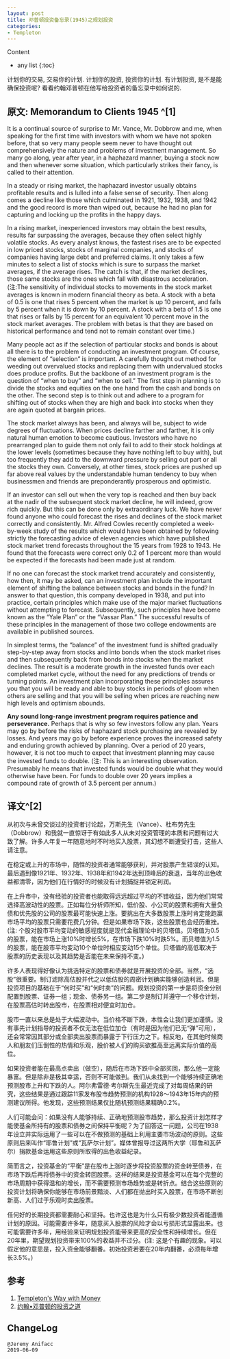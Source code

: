 ```yaml
---
layout: post
title: 邓普顿投资备忘录(1945)之规划投资
categories:
- Templeton
---
```

Content
* any list
{:toc}

计划你的交易, 交易你的计划. 计划你的投资, 投资你的计划. 有计划投资, 是不是能确保投资呢? 看看约翰邓普顿在他写给投资者的备忘录中如何说的.

## 原文: Memorandum to Clients 1945 ^[1]

It is a continual source of surprise to Mr. Vance, Mr. Dobbrow and me, when speaking for the first time with investors with whom we have not spoken before, that so very many people seem never to have thought out comprehensively the nature and problems of investment management. So many go along, year after year, in a haphazard manner, buying a stock now and then whenever some situation, which particularly strikes their fancy, is called to their attention.

In a steady or rising market, the haphazard investor usually obtains profitable results and is lulled into a false sense of security. Then along comes a decline like those which culminated in 1921, 1932, 1938, and 1942 and the good record is more than wiped out, because he had no plan for capturing and locking up the profits in the happy days.

In a rising market, inexperienced investors may obtain the best results, results far surpassing the averages, because they often select highly volatile stocks. As every analyst knows, the fastest rises are to be expected in low priced stocks, stocks of marginal companies, and stocks of companies having large debt and preferred claims. It only takes a few minutes to select a list of stocks which is sure to surpass the market averages, if the average rises. The catch is that, if the market declines, those same stocks are the ones which fall with disastrous acceleration. (注:The sensitivity of individual stocks to movements in the stock market averages is known in modern financial theory as beta. A stock with a beta of 0.5 is one that rises 5 percent when the market is up 10 percent, and falls by 5 percent when it is down by 10 percent. A stock with a beta of 1.5 is one that rises or falls by 15 percent for an equivalent 10 percent move in the stock market averages. The problem with betas is that they are based on historical performance and tend not to remain constant over time.)

Many people act as if the selection of particular stocks and bonds is about all there is to the problem of conducting an investment program. Of course, the element of “selection” is important. A carefully thought out method for weeding out overvalued stocks and replacing them with undervalued stocks does produce profits. But the backbone of an investment program is the question of “when to buy” and “when to sell.” The first step in planning is to divide the stocks and equities on the one hand from the cash and bonds on the other. The second step is to think out and adhere to a program for shifting out of stocks when they are high and back into stocks when they are again quoted at bargain prices.

The stock market always has been, and always will be, subject to wide degrees of fluctuations. When prices decline farther and farther, it is only natural human emotion to become cautious. Investors who have no prearranged plan to guide them not only fail to add to their stock holdings at the lower levels (sometimes because they have nothing left to buy with), but too frequently they add to the downward pressure by selling out part or all the stocks they own. Conversely, at other times, stock prices are pushed up far above real values by the understandable human tendency to buy when businessmen and friends are preponderantly prosperous and optimistic.

If an investor can sell out when the very top is reached and then buy back at the nadir of the subsequent stock market decline, he will indeed, grow rich quickly. But this can be done only by extraordinary luck. We have never found anyone who could forecast the rises and declines of the stock market correctly and consistently. Mr. Alfred Cowles recently completed a week-by-week study of the results which would have been obtained by following strictly the forecasting advice of eleven agencies which have published stock market trend forecasts throughout the 15 years from 1928 to 1943. He found that the forecasts were correct only 0.2 of 1 percent more than would be expected if the forecasts had been made just at random.

If no one can forecast the stock market trend accurately and consistently, how then, it may be asked, can an investment plan include the important element of shifting the balance between stocks and bonds in the fund? In answer to that question, this company developed in 1938, and put into practice, certain principles which make use of the major market fluctuations without attempting to forecast. Subsequently, such principles have become known as the “Yale Plan” or the “Vassar Plan.” The successful results of these principles in the management of those two college endowments are available in published sources.

In simplest terms, the “balance” of the investment fund is shifted gradually step-by-step away from stocks and into bonds when the stock market rises and then subsequently back from bonds into stocks when the market declines. The result is a moderate growth in the invested funds over each completed market cycle, without the need for any predictions of trends or turning points. An investment plan incorporating these principles assures you that you will be ready and able to buy stocks in periods of gloom when others are selling and that you will be selling when prices are reaching new high levels and optimism abounds.

**Any sound long-range investment program requires patience and perseverance.** Perhaps that is why so few investors follow any plan. Years may go by before the risks of haphazard stock purchasing are revealed by losses. And years may go by before experience proves the increased safety and enduring growth achieved by planning. Over a period of 20 years, however, it is not too much to expect that investment planning may cause the invested funds to double. (注: This is an interesting observation. Presumably he means that invested funds would be double what they would otherwise have been. For funds to double over 20 years implies a compound rate of growth of 3.5 percent per annum.)

## 译文^[2]

从初次与未曾交谈过的投资者讨论起，万斯先生（Vance）、杜布劳先生（Dobbrow）和我就一直惊讶于有如此多人从未对投资管理的本质和问题有过大致了解。许多人年复一年随意地时不时地买入股票，其幻想不断遭受打击，这些人请注意。

在稳定或上升的市场中，随性的投资者通常能够获利，并对股票产生错误的认知。最后遇到像1921年、1932年、1938年和1942年达到顶峰后的衰退，当年的出色收益都清零，因为他们在行情好的时候没有计划捕捉并锁定利润。

在上升市中，没有经验的投资者也能取得远远超过平均的不错收益，因为他们常常选择高波动性的股票。正如每位分析师所知，低价股、小公司的股票和拥有大量负债和优先股的公司的股票最可能快速上涨。要挑出在大多数股票上涨时肯定能跑赢市场平均的股票只需要花费几分钟。但是如果市场下跌，这些股票也会经历重挫。(注: 个股对股市平均变动的敏感程度就是现代金融理论中的贝塔值。贝塔值为0.5的股票，能在市场上涨10%时增长5%，在市场下跌10%时跌5%。而贝塔值为1.5的股票，能在股市平均变动10个单位时相应变动15个单位。贝塔值的高低取决于股票的历史表现以及其趋势是否能在未来保持不变。)

许多人表现得好像认为挑选特定的股票和债券就是开展投资的全部。当然，“选股”很重要。制订滤除高估股并代之以低估股的周密计划确实能够创造利润。但是投资项目的基础在于“何时买”和“何时卖”的问题。规划投资的第一步是将资金分别配置到股票、证券一组；现金、债券另一组。第二步是制订并遵守一个移仓计划，在股票高估时转出股市，在股票相对便宜时加仓。

股市一直以来总是处于大幅波动中。当价格不断下跌，本性会让我们更加谨慎。没有事先计划指导的投资者不仅无法在低位加仓（有时是因为他们已无“弹”可用），还会常常因其部分或全部卖出股票而暴露于下行压力之下。相反地，在其他时候商人和朋友们压倒性的热情和乐观，股价被人们的购买欲推高至远离实际价值的高位。

如果投资者能在最高点卖出（做空），随后在市场下跌中全部买回，那么他一定能暴富。但是除非是极其幸运，否则不可能做到。我们从未找到一个能够持续正确地预测股市上升和下跌的人。阿尔弗雷德·考尔斯先生最近完成了对每周结果的研究，这些结果是通过跟踪11家发布股市趋势预测的机构1928～1943年15年内的预测建议所得。他发现，这些预测结果仅比随机预测结果精确0.2%。

人们可能会问：如果没有人能够持续、正确地预测股市趋势，那么投资计划怎样才能使基金所持有的股票和债券之间保持平衡呢？为了回答这一问题，公司在1938年设立并实际运用了一些可以在不做预测的基础上利用主要市场波动的原则。这些原则后来叫作“耶鲁计划”或“瓦萨尔计划”。媒体曾报导过这两所大学（耶鲁和瓦萨尔）捐款基金运用这些原则所取得的出色收益纪录。

简而言之，投资基金的“平衡”是在股市上涨时逐步将投资股票的资金转至债券，在市场下跌后再将债券中的资金转回股票。这样的结果是投资基金可以在每个完整的市场周期中获得温和的增长，而不需要预测市场趋势或是转折点。结合这些原则的投资计划将确保你能够在市场前景黯淡、人们都在抛出时买入股票，在市场不断创新高、人们过于乐观时卖出股票。

任何好的长期投资都需要耐心和坚持。也许这也是为什么只有极少数投资者能遵循计划的原因。可能需要许多年，随意买入股票的风险才会以亏损形式显露出来。也可能需要许多年，用经验来证明规划投资能带来更高的安全性和持续增长。但在20年里，期望规划投资带来100%的收益并不过分。(注: 这是个有趣的现象。可以假定他的意思是，投入资金能够翻番。初始投资若要在20年内翻番，必须每年增长3.5%。)

## 参考

1. [Templeton's Way with Money](https://book.douban.com/subject/6915772/)
2. [约翰•邓普顿的投资之道](https://book.douban.com/subject/25723410/)

## ChangeLog

```
@Jeremy Anifacc
2019-06-09
```
